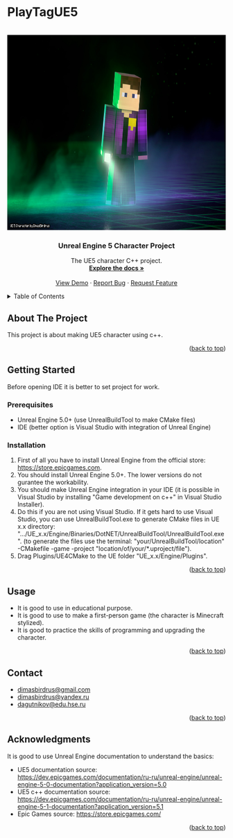 # PlayTagUE5
<!-- Improved compatibility of back to top link: See: https://github.com/othneildrew/Best-README-Template/pull/73 -->
<a name="readme-top"></a>
<!--
*** Thanks for checking out the Best-README-Template. If you have a suggestion
*** that would make this better, please fork the repo and create a pull request
*** or simply open an issue with the tag "enhancement".
*** Don't forget to give the project a star!
*** Thanks again! Now go create something AMAZING! :D
-->



<!-- PROJECT SHIELDS -->
<!--
*** I'm using markdown "reference style" links for readability.
*** Reference links are enclosed in brackets [ ] instead of parentheses ( ).
*** See the bottom of this document for the declaration of the reference variables
*** for contributors-url, forks-url, etc. This is an optional, concise syntax you may use.
*** https://www.markdownguide.org/basic-syntax/#reference-style-links
-->



<!-- PROJECT LOGO -->
<br />
<div align="center">
  <a>
    <img src="Media/Mike Matrix.jpg" alt="Logo" width="800" height="450">
  </a>

  <h3 align="center">Unreal Engine 5 Character Project</h3>

  <p align="center">
    The UE5 character C++ project.
    <br />
    <a href=""/docs/html/index.html""><strong>Explore the docs »</strong></a>
    <br />
    <br />
    <a href="https://github.com/DimasBird/PlayTagUE5">View Demo</a>
    ·
    <a href="https://github.com/DimasBird/PlayTagUE5/issues/new?labels=bug&template=bug-report---.md">Report Bug</a>
    ·
    <a href="https://github.com/DimasBird/PlayTagUE5/issues/new?labels=enhancement&template=feature-request---.md">Request Feature</a>
  </p>
</div>



<!-- TABLE OF CONTENTS -->
<details>
  <summary>Table of Contents</summary>
  <ol>
    <li>
      <a href="#about-the-project">About The Project</a>
      <ul>
        <li><a href="#built-with">Built With</a></li>
      </ul>
    </li>
    <li>
      <a href="#getting-started">Getting Started</a>
      <ul>
        <li><a href="#prerequisites">Prerequisites</a></li>
        <li><a href="#installation">Installation</a></li>
      </ul>
    </li>
    <li><a href="#usage">Usage</a></li>
    <li><a href="#contact">Contact</a></li>
    <li><a href="#acknowledgments">Acknowledgments</a></li>
  </ol>
</details>



<!-- ABOUT THE PROJECT -->
## About The Project

This project is about making UE5 character using c++.

<p align="right">(<a href="#readme-top">back to top</a>)</p>




<!-- GETTING STARTED -->
## Getting Started

Before opening IDE it is better to set project for work.

### Prerequisites

* Unreal Engine 5.0+ (use UnrealBuildTool to make CMake files)
* IDE (better option is Visual Studio with integration of Unreal Engine) 

### Installation

1) First of all you have to install Unreal Engine from the official store: <a href="https://store.epicgames.com">https://store.epicgames.com</a>.
2) You should install Unreal Engine 5.0+. The lower versions do not gurantee the workability.
3) You should make Unreal Engine integration in your IDE (it is possible in Visual Studio by installing "Game development on c++" in Visual Studio Installer).
4) Do this if you are not using Visual Studio. If it gets hard to use Visual Studio, you can use UnrealBuildTool.exe to generate CMake files in UE x.x directory: ".../UE_x.x/Engine/Binaries/DotNET/UnrealBuildTool/UnrealBuildTool.exe". (to generate the files use the terminal: "your/UnrealBuildTool/location" -CMakefile -game -project "location/of/your/*.uproject/file").
5) Drag Plugins/UE4CMake to the UE folder "UE_x.x/Engine/Plugins".

<p align="right">(<a href="#readme-top">back to top</a>)</p>



<!-- USAGE EXAMPLES -->
## Usage

- It is good to use in educational purpose.
- It is good to use to make a first-person game (the character is Minecraft stylized).
- It is good to practice the skills of programming and upgrading the character.

<p align="right">(<a href="#readme-top">back to top</a>)</p>



<!-- CONTACT -->
## Contact

- dimasbirdrus@gmail.com
- dimasbirdrus@yandex.ru
- dagutnikov@edu.hse.ru


<p align="right">(<a href="#readme-top">back to top</a>)</p>



<!-- ACKNOWLEDGMENTS -->
## Acknowledgments

It is good to use Unreal Engine documentation to understand the basics:
* UE5 documentation source:
    https://dev.epicgames.com/documentation/ru-ru/unreal-engine/unreal-engine-5-0-documentation?application_version=5.0
* UE5 c++ documentation source:
    https://dev.epicgames.com/documentation/ru-ru/unreal-engine/unreal-engine-5-1-documentation?application_version=5.1
* Epic Games source:
    https://store.epicgames.com/

<p align="right">(<a href="#readme-top">back to top</a>)</p>
